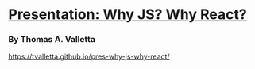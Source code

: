 # [Presentation: Why JS? Why React?](https://tvalletta.github.io/pres-why-js-why-react/)
### By Thomas A. Valletta

https://tvalletta.github.io/pres-why-js-why-react/ 